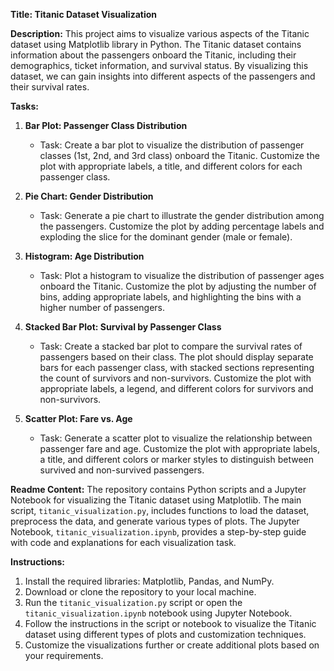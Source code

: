 **Title: Titanic Dataset Visualization**

**Description:**
This project aims to visualize various aspects of the Titanic dataset using Matplotlib library in Python. The Titanic dataset contains information about the passengers onboard the Titanic, including their demographics, ticket information, and survival status. By visualizing this dataset, we can gain insights into different aspects of the passengers and their survival rates.

**Tasks:**
1. **Bar Plot: Passenger Class Distribution**
   - Task: Create a bar plot to visualize the distribution of passenger classes (1st, 2nd, and 3rd class) onboard the Titanic. Customize the plot with appropriate labels, a title, and different colors for each passenger class.

2. **Pie Chart: Gender Distribution**
   - Task: Generate a pie chart to illustrate the gender distribution among the passengers. Customize the plot by adding percentage labels and exploding the slice for the dominant gender (male or female).

3. **Histogram: Age Distribution**
   - Task: Plot a histogram to visualize the distribution of passenger ages onboard the Titanic. Customize the plot by adjusting the number of bins, adding appropriate labels, and highlighting the bins with a higher number of passengers.

4. **Stacked Bar Plot: Survival by Passenger Class**
   - Task: Create a stacked bar plot to compare the survival rates of passengers based on their class. The plot should display separate bars for each passenger class, with stacked sections representing the count of survivors and non-survivors. Customize the plot with appropriate labels, a legend, and different colors for survivors and non-survivors.

5. **Scatter Plot: Fare vs. Age**
   - Task: Generate a scatter plot to visualize the relationship between passenger fare and age. Customize the plot with appropriate labels, a title, and different colors or marker styles to distinguish between survived and non-survived passengers.

**Readme Content:**
The repository contains Python scripts and a Jupyter Notebook for visualizing the Titanic dataset using Matplotlib. The main script, `titanic_visualization.py`, includes functions to load the dataset, preprocess the data, and generate various types of plots. The Jupyter Notebook, `titanic_visualization.ipynb`, provides a step-by-step guide with code and explanations for each visualization task.

**Instructions:**
1. Install the required libraries: Matplotlib, Pandas, and NumPy.
2. Download or clone the repository to your local machine.
3. Run the `titanic_visualization.py` script or open the `titanic_visualization.ipynb` notebook using Jupyter Notebook.
4. Follow the instructions in the script or notebook to visualize the Titanic dataset using different types of plots and customization techniques.
5. Customize the visualizations further or create additional plots based on your requirements.
